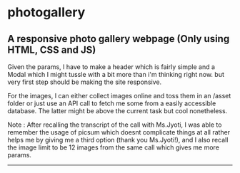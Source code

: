 # photogallery

## A responsive photo gallery webpage (Only using HTML, CSS and JS)

Given the params, I have to make a header which is fairly simple and a Modal which I might tussle with a bit more than i'm thinking right now. but very first step should be making the site responsive. 

For the images, I can either collect images online and toss them in an /asset folder or just use an API call to fetch me some from a easily accessible database. 
The latter might be above the current task but cool nonetheless.

Note : After recalling the transcript of the call with Ms.Jyoti, I was able to remember the usage of picsum which doesnt complicate things at all rather helps me by giving me a third option (thank you Ms.Jyoti!), and I also recall the image limit to be 12 images from the same call which gives me more params. 

--------------------------------------------------------------------------------------------------------------------------------------------------------------------
